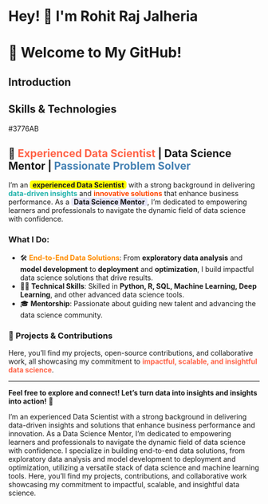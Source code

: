 # Hey! 👋 I'm Rohit Raj Jalheria
# 👋 Welcome to My GitHub!

## Introduction
## Skills & Technologies
#3776AB 


## 🌟 **<span style="color:#FF6347">Experienced Data Scientist</span> | Data Science Mentor | <span style="color:#4682B4">Passionate Problem Solver</span>**

I’m an **<span style="background-color:#FFFF00; padding: 0 5px; border-radius: 5px">experienced Data Scientist</span>** with a strong background in delivering **<span style="color:#20B2AA">data-driven insights</span>** and **<span style="color:#FF4500">innovative solutions</span>** that enhance business performance. As a **<span style="background-color:#E6E6FA; padding: 0 5px; border-radius: 5px">Data Science Mentor</span>**, I’m dedicated to empowering learners and professionals to navigate the dynamic field of data science with confidence.

### **What I Do:**
- 🛠️ **<span style="color:#FF8C00">End-to-End Data Solutions</span>**: From **exploratory data analysis** and **model development** to **deployment** and **optimization**, I build impactful data science solutions that drive results.
- 🧑‍💻 **Technical Skills**: Skilled in **Python, R, SQL, Machine Learning, Deep Learning**, and other advanced data science tools.
- 🎓 **Mentorship**: Passionate about guiding new talent and advancing the data science community.

### **🚀 Projects & Contributions**
Here, you’ll find my projects, open-source contributions, and collaborative work, all showcasing my commitment to **<span style="color:#FF6347">impactful, scalable, and insightful data science</span>**.

---

**Feel free to explore and connect! Let’s turn data into insights and insights into action!** 🚀




I’m an experienced Data Scientist with a strong background in delivering data-driven insights and solutions that enhance business performance and innovation. As a Data Science Mentor, I’m dedicated to empowering learners and professionals to navigate the dynamic field of data science with confidence. I specialize in building end-to-end data solutions, from exploratory data analysis and model development to deployment and optimization, utilizing a versatile stack of data science and machine learning tools. Here, you’ll find my projects, contributions, and collaborative work showcasing my commitment to impactful, scalable, and insightful data science.
<!--
**jhhalls/jhhalls** is a ✨ _special_ ✨ repository because its `README.md` (this file) appears on your GitHub profile.

Here are some ideas to get you started:

- 🔭 I’m currently working on ...
- 🌱 I’m currently learning ...
- 👯 I’m looking to collaborate on ...
- 🤔 I’m looking for help with ...
- 💬 Ask me about ...
- 📫 How to reach me: ...
- 😄 Pronouns: ...
- ⚡ Fun fact: ...
-->

